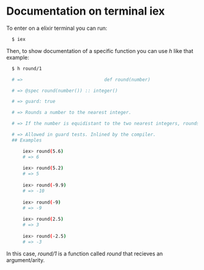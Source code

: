 # Documentation on terminal iex

To enter on a elixir terminal you can run:

```bash
  $ iex
```

Then, to show documentation of a specific function you can use _h_ like that example:


```bash
  $ h round/1

  # =>                              def round(number)                                

  # => @spec round(number()) :: integer()

  # => guard: true

  # => Rounds a number to the nearest integer.

  # => If the number is equidistant to the two nearest integers, rounds away from zero.

  # => Allowed in guard tests. Inlined by the compiler.
  ## Examples

      iex> round(5.6)
      # => 6
      
      iex> round(5.2)
      # => 5
      
      iex> round(-9.9)
      # => -10
      
      iex> round(-9)
      # => -9
      
      iex> round(2.5)
      # => 3
      
      iex> round(-2.5)
      # => -3

```
In this case, _round/1_ is a function called *round* that recieves an argument/arity.

